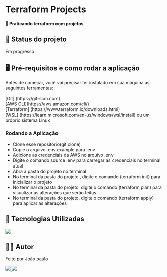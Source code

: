 <h1>Terraform Projects</h1>
<h4>🚀 Praticando terraform com projetos </h4>

<h2>🚧 Status do projeto</h2>
<p>Em progresso</p>

<h2>🖥️ Pré-requisitos e como rodar a aplicação</h2>
<p>Antes de começar, você vai precisar ter instalado em sua máquina as seguintes ferramentas:
</br></br>
[Git] (https://git-scm.com) </br>
[AWS CLI](https://aws.amazon.com/cli/) </br>
[Terraform] (https://www.terraform.io/downloads.html)</br>
[WSL] (https://learn.microsoft.com/en-us/windows/wsl/install) ou um próprio sistema Linux 

 </p>
<h3>Rodando a Aplicação</h3>
<ul>
	<li>Clone esse repositório(git clone)</li>
	<li>Copie o arquivo .env.example para .env</li>
	<li>Adicione as credenciais da AWS no arquivo .env</li>
	<li>Digite o comando source .env para carregar as credenciais no terminal atual</li>	
	<li>Abra a pasta do projeto no terminal</li>
	<li>No terminal da pasta do projeto , digite o comando (terraform init) para inicializar o projeto</li>
	<li>No terminal da pasta do projeto, digite o comando (terraform plan) para visualizar as alterações que serão feitas</li>
	<li>No terminal da pasta do projeto, digite o comando (terraform apply) para aplicar as alterações</li>
</ul>

<h2>🤖 Tecnologias Utilizadas</h2>
<div style="display: inline_block">
  <img src="https://img.shields.io/badge/Terraform-7B42BC?style=for-the-badge&logo=terraform&logoColor=white"/>
 
</div>

<h2>🧑🏻‍ Autor</h2>
<p>Feito por João paulo</p>
<a href="https://www.linkedin.com/in/jo%C3%A3o-paulo-8b38b8254/">
	<img src="https://img.shields.io/badge/-João-blue?style=flat-square&logo=Linkedin&logoColor=white&link=https:https://www.linkedin.com/in/jo%C3%A3o-paulo-ferreira-neto-467880182/">
</a>
<a href="mailto:joaopauloneto3687@gmail.com">
	<img src="https://img.shields.io/badge/-joaopauloneto3687@gmail.com-c14438?style=flat-square&logo=Gmail&logoColor=white&link=mailto:joaopauloneto3687@gmail.com">
</a>
